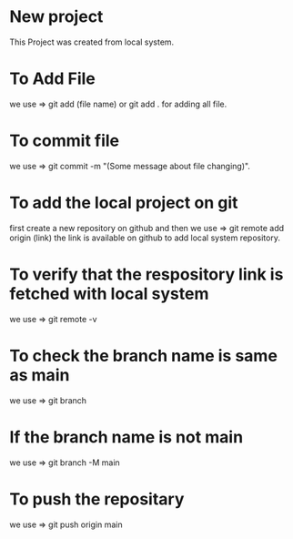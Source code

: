 # New project 

This Project was created from local system.

# To Add File
we use => git add (file name) or git add . for adding all file.

# To commit file
we use => git commit -m "(Some message about file changing)".

# To add the local project on git
first create a new repository on github and then we use => git remote add origin (link)
the link is available on github to add local system repository.

# To verify that the respository link is fetched with local system
we use => git remote -v

# To check the branch name is same as main
we use => git branch

# If the branch name is not main
we use => git branch -M main

# To push the repositary
we use => git push origin main


